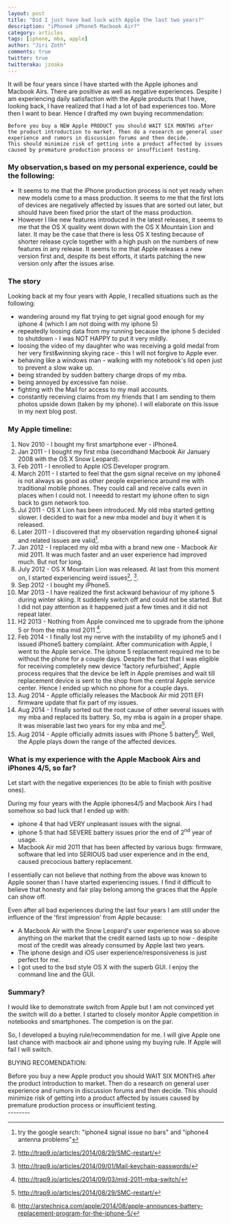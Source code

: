 ```yaml
---
layout: post
title: "Did I just have bad luck with Apple the last two years?"
description: "iPhone4 iPhone5 Macbook Air?"
category: articles
tags: [iphone, mba, apple]
author: "Jiri Zoth"
comments: true
twitter: true
twitteraka: jzoaka
---
```


It will be four years since I have started with the Apple iphones and Macbook Airs. There are positive as well as negative experiences. Despite I am experiencing daily satisfaction with the Apple products that I have, looking back, I have realized that I had a lot of bad experiences too. More then I want to bear. Hence I drafted my own buying recommendation:
```
Before you buy a NEW Apple PRODUCT you should WAIT SIX MONTHS after the product introduction to market. Then do a research on general user experience and rumors in discussion forums and then decide.
This should minimize risk of getting into a product affected by issues caused by premature production process or insufficient testing.
```

### My observation,s based on my personal experience, could be the following:

* It seems to me that the iPhone production process is not yet ready when new models come to a mass production.  It seems to me that the first lots of devices are negatively affected by issues that are sorted out later, but should have been fixed prior the start of the mass production.
* However I like new features introduced in the latest releases, it seems to me that the OS X quality went down with the OS X Mountain Lion and later. It may be the case that there is less OS X testing because of shorter release cycle together with a high push on the numbers of new features in any release. It seems to me that Apple releases a new version first and, despite its best efforts, it starts patching the new version only after the issues arise.

### The story
Looking back at my four years with Apple, I recalled situations such as the following:

* wandering around my flat trying to get signal good enough for my iphone 4 (which I am not doing with my iphone 5)
* repeatedly loosing data from my running because the iphone 5 decided to shutdown - I was NOT HAPPY to put it very mildly.
* loosing the video of my daughter who was receiving a gold medal from her very first&winning skying race - this I will not forgive to Apple ever.
* behaving like a windows man - walking with my notebook's lid open just to prevent a slow wake up.
* being stranded by sudden battery charge drops of my mba.
* being annoyed by excessive fan noise.
* fighting with the Mail for access to my mail accounts.
* constantly receiving claims from my friends that I am sending to them photos upside down (taken by my iphone). I will elaborate on this issue in my next blog post.

### My Apple timeline:

1. Nov 2010 - I bought my first smartphone ever - iPhone4.
2. Jan 2011 - I bought my first mba (secondhand Macbook Air January 2008 with the OS X Snow Leopard).
3. Feb 2011 - I enrolled to Apple iOS Developer program.
4. March 2011 - I started to feel that the gsm signal receive on my iphone4 is not always as good as other people experience around me with traditional mobile phones. They could call and receive calls even in places when I could not. I neeedd to restart my iphone often to sign back to gsm network too.
4. Jul 2011 - OS X Lion has been introduced. My old mba started getting slower. I decided to wait for a new mba model and buy it when it is released.
5. Later 2011 - I discovered that my observation regarding iphone4 signal and related issues are valid[^1].
6. Jan 2012 - I replaced my old mba with a brand new one - Macbook Air mid 2011. It was much faster and an user experience had improved much. But not for long.
6. July 2012 - OS X Mountain Lion was released. At last from this moment on, I started experiencing weird issues[^2], [^3].
6. Sep 2012 - I bought my iPhone5.
7. Mar 2013 - I have realized the first ackward behaviour of my iphone 5 during winter skiing. It suddenly switch off and could not be started. But I did not pay attention as it happened just a few times and it did not repeat later.
7. H2 2013 - Nothing from Apple convinced me to upgrade from the iphone 5 or from the mba mid 2011 [^4].
7. Feb 2014 - I finally lost my nerve with the instability of my iphone5 and I issued iPhone5 battery complaint. After communication with Apple, I went to the Apple service. The iphone 5 replacement required me to be without the phone for a couple days. Despite the fact that I was eligible for receiving completely new device 'factory refurbished', Apple process requires that the device be left in Apple premises and wait till replacement device is sent to the shop from the central Apple service center. Hence I ended up which no phone for a couple days.
9. Aug 2014 - Apple officially releases the Macbook Air mid 2011 EFI firmware update that fix part of my issues.
9. Aug 2014 - I finally sorted out the root cause of other several issues with my mba and replaced its battery. So, my mba is again in a proper shape. It was miserable last two years for my mba and me[^2].
10. Aug 2014 - Apple officially admits issues with iPhone 5 battery[^5]. Well, the Apple plays down the range of the affected devices.

### What is my experience with the Apple Macbook Airs and iPhones 4/5, so far?

Let start with the negative experiences (to be able to finish with positive ones).

During my four years with the Apple iphones4/5 and Macbook Airs I had somehow so bad luck that I ended up with:

* iphone 4 that had VERY unpleasant issues with the signal.
* iphone 5 that had SEVERE battery issues prior the end of 2<sup>nd</sup> year of usage.
* Macbook Air mid 2011 that has been affected by various bugs: firmware, software that led into SERIOUS bad user experience and in the end, caused precocious battery replacement.

<div class="message">
I essentially can not believe that nothing from the above was known to Apple sooner than I have started experiencing issues.
I find it difficult to believe that honesty and fair play belong among the graces that the Apple can show off.
</div>

Even after all bad experiences during the last four years I am still under the influence of the 'first impression' from Apple because:

* A Macbook Air with the Snow Leopard's user experience was so above anything on the market that the credit earned lasts up to now - despite most of the credit was already consumed by Apple last two years.
* The iphone design and iOS user experience/responsiveness is just perfect for me.
* I got used to the bsd style OS X with the superb GUI. I enjoy the command line and the GUI.

### Summary?

I would like to demonstrate switch from Apple but I am not convinced yet the switch will do a better.
I started to closely monitor Apple competition in notebooks and smartphones. The competion is on the par.

So, I developed a buying rule/recommendation for me. I will give Apple one last chance with macbook air and iphone using my buying rule. If Apple will fail I will switch.

BUYING RECOMENDATION:

<div class="message">
Before you buy a new Apple product you should WAIT SIX MONTHS after the product introduction to market. Then do a research on general user experience and rumors in discussion forums and then decide.
This should minimize risk of getting into a product affected by issues caused by premature production process or insufficient testing.
</div>
--------

[^1]: try the google search: "iphone4 signal issue no bars" and "iphone4 antenna problems"
[^2]: http://trap9.io/articles/2014/08/29/SMC-restart/
[^3]: http://trap9.io/articles/2014/09/01/Mail-keychain-passwords/
[^4]: http://trap9.io/articles/2014/09/03/mid-2011-mba-switch/
[^5]: http://arstechnica.com/apple/2014/08/apple-announces-battery-replacement-program-for-the-iphone-5/
